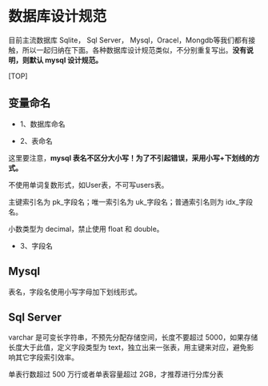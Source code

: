 # 数据库设计规范

目前主流数据库 Sqlite， Sql Server， Mysql，Oracel，Mongdb等我们都有接触，所以一起归纳在下面。各种数据库设计规范类似，不分别重复写出。**没有说明，则默认 mysql 设计规范。**

[TOP]

## 变量命名

-   1、数据库命名

-   2、表命名

这里要注意，**mysql 表名不区分大小写！为了不引起错误，采用小写+下划线的方式。**

不使用单词复数形式，如User表，不可写users表。

主键索引名为 pk_字段名；唯一索引名为 uk_字段名；普通索引名则为 idx_字段名。

小数类型为 decimal，禁止使用 float 和 double。

-   3、字段名

## Mysql

表名，字段名使用小写字母加下划线形式。



## Sql Server

varchar 是可变长字符串，不预先分配存储空间，长度不要超过 5000，如果存储长度大于此值，定义字段类型为 text，独立出来一张表，用主键来对应，避免影响其它字段索引效率。

单表行数超过 500 万行或者单表容量超过 2GB，才推荐进行分库分表